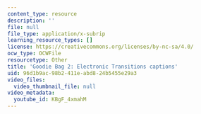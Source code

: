 ```yaml
---
content_type: resource
description: ''
file: null
file_type: application/x-subrip
learning_resource_types: []
license: https://creativecommons.org/licenses/by-nc-sa/4.0/
ocw_type: OCWFile
resourcetype: Other
title: 'Goodie Bag 2: Electronic Transitions captions'
uid: 96d1b9ac-98b2-411e-abd8-24b5455e29a3
video_files:
  video_thumbnail_file: null
video_metadata:
  youtube_id: KBgF_4xmahM
---
```

